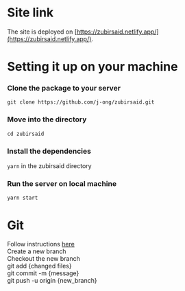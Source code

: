 # Site link

The site is deployed on [https://zubirsaid.netlify.app/](https://zubirsaid.netlify.app/).

# Setting it up on your machine

### Clone the package to your server

`git clone https://github.com/j-ong/zubirsaid.git`

### Move into the directory

`cd zubirsaid`

### Install the dependencies

`yarn` in the zubirsaid directory

### Run the server on local machine

`yarn start`

# Git

Follow instructions [here](https://opensource.com/article/19/7/create-pull-request-github) \
Create a new branch\
Checkout the new branch\
git add {changed files}\
git commit -m {message}\
git push -u origin {new_branch}

